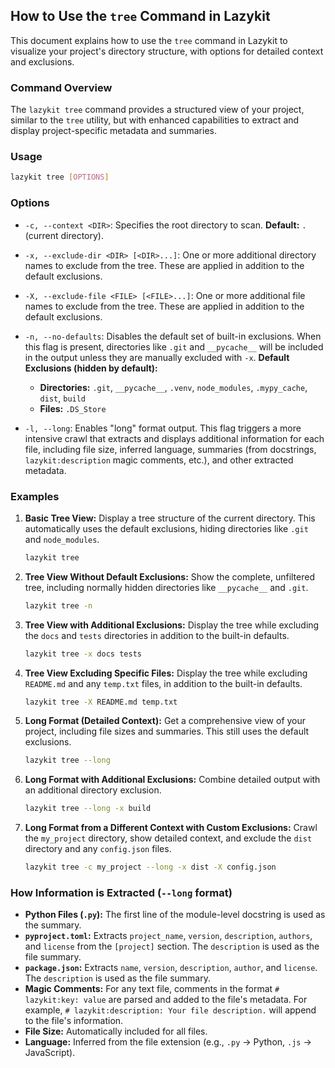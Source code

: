 ## How to Use the `tree` Command in Lazykit

This document explains how to use the `tree` command in Lazykit to visualize your project's directory structure, with options for detailed context and exclusions.

### Command Overview

The `lazykit tree` command provides a structured view of your project, similar to the `tree` utility, but with enhanced capabilities to extract and display project-specific metadata and summaries.

### Usage

```bash
lazykit tree [OPTIONS]
```

### Options

*   `-c, --context <DIR>`:
    Specifies the root directory to scan.
    **Default:** `.` (current directory).

*   `-x, --exclude-dir <DIR> [<DIR>...]`:
    One or more additional directory names to exclude from the tree. These are applied in addition to the default exclusions.

*   `-X, --exclude-file <FILE> [<FILE>...]`:
    One or more additional file names to exclude from the tree. These are applied in addition to the default exclusions.

*   `-n, --no-defaults`:
    Disables the default set of built-in exclusions. When this flag is present, directories like `.git` and `__pycache__` will be included in the output unless they are manually excluded with `-x`.
    **Default Exclusions (hidden by default):**
    *   **Directories:** `.git`, `__pycache__`, `.venv`, `node_modules`, `.mypy_cache`, `dist`, `build`
    *   **Files:** `.DS_Store`

*   `-l, --long`:
    Enables "long" format output. This flag triggers a more intensive crawl that extracts and displays additional information for each file, including file size, inferred language, summaries (from docstrings, `lazykit:description` magic comments, etc.), and other extracted metadata.

### Examples

1.  **Basic Tree View:**
    Display a tree structure of the current directory. This automatically uses the default exclusions, hiding directories like `.git` and `node_modules`.

    ```bash
    lazykit tree
    ```

2.  **Tree View Without Default Exclusions:**
    Show the complete, unfiltered tree, including normally hidden directories like `__pycache__` and `.git`.

    ```bash
    lazykit tree -n
    ```

3.  **Tree View with Additional Exclusions:**
    Display the tree while excluding the `docs` and `tests` directories in addition to the built-in defaults.

    ```bash
    lazykit tree -x docs tests
    ```

4.  **Tree View Excluding Specific Files:**
    Display the tree while excluding `README.md` and any `temp.txt` files, in addition to the built-in defaults.

    ```bash
    lazykit tree -X README.md temp.txt
    ```

5.  **Long Format (Detailed Context):**
    Get a comprehensive view of your project, including file sizes and summaries. This still uses the default exclusions.

    ```bash
    lazykit tree --long
    ```

6.  **Long Format with Additional Exclusions:**
    Combine detailed output with an additional directory exclusion.

    ```bash
    lazykit tree --long -x build
    ```

7.  **Long Format from a Different Context with Custom Exclusions:**
    Crawl the `my_project` directory, show detailed context, and exclude the `dist` directory and any `config.json` files.

    ```bash
    lazykit tree -c my_project --long -x dist -X config.json
    ```

### How Information is Extracted (`--long` format)

*   **Python Files (`.py`):** The first line of the module-level docstring is used as the summary.
*   **`pyproject.toml`:** Extracts `project_name`, `version`, `description`, `authors`, and `license` from the `[project]` section. The `description` is used as the file summary.
*   **`package.json`:** Extracts `name`, `version`, `description`, `author`, and `license`. The `description` is used as the file summary.
*   **Magic Comments:** For any text file, comments in the format `# lazykit:key: value` are parsed and added to the file's metadata. For example, `# lazykit:description: Your file description.` will append to the file's information.
*   **File Size:** Automatically included for all files.
*   **Language:** Inferred from the file extension (e.g., `.py` -> Python, `.js` -> JavaScript).
